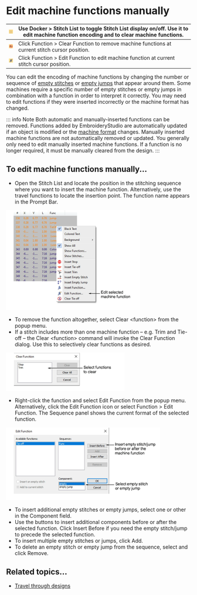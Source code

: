 # Edit machine functions manually

| ![StitchList00052.png](assets/StitchList00052.png) | Use Docker > Stitch List to toggle Stitch List display on/off. Use it to edit machine function encoding and to clear machine functions. |
| -------------------------------------------------- | --------------------------------------------------------------------------------------------------------------------------------------- |
| ![ClearFunction.png](assets/ClearFunction.png)     | Click Function > Clear Function to remove machine functions at current stitch cursor position.                                          |
| ![EditFunction.png](assets/EditFunction.png)       | Click Function > Edit Function to edit machine function at current stitch cursor position.                                              |

You can edit the encoding of machine functions by changing the number or sequence of [empty stitches](../../glossary/glossary) or [empty jumps](../../glossary/glossary) that appear around them. Some machines require a specific number of empty stitches or empty jumps in combination with a function in order to interpret it correctly. You may need to edit functions if they were inserted incorrectly or the machine format has changed.

::: info Note
Both automatic and manually-inserted functions can be removed. Functions added by EmbroideryStudio are automatically updated if an object is modified or the [machine format](../../glossary/glossary#machine-format) changes. Manually inserted machine functions are not automatically removed or updated. You generally only need to edit manually inserted machine functions. If a function is no longer required, it must be manually cleared from the design.
:::

## To edit machine functions manually...

- Open the Stitch List and locate the position in the stitching sequence where you want to insert the machine function. Alternatively, use the travel functions to locate the insertion point. The function name appears in the Prompt Bar.

![functions00053.png](assets/functions00053.png)

- To remove the function altogether, select Clear &lt;function&gt; from the popup menu.
- If a stitch includes more than one machine function – e.g. Trim and Tie-off – the Clear &lt;function&gt; command will invoke the Clear Function dialog. Use this to selectively clear functions as desired.

![ClearFunction00056.png](assets/ClearFunction00056.png)

- Right-click the function and select Edit Function from the popup menu. Alternatively, click the Edit Function icon or select Function > Edit Function. The Sequence panel shows the current format of the selected function.

![EditFunction00059.png](assets/EditFunction00059.png)

- To insert additional empty stitches or empty jumps, select one or other in the Component field.
- Use the buttons to insert additional components before or after the selected function. Click Insert Before if you need the empty stitch/jump to precede the selected function.
- To insert multiple empty stitches or jumps, click Add.
- To delete an empty stitch or empty jump from the sequence, select and click Remove.

## Related topics...

- [Travel through designs](../../Basics/view/Travel_through_designs)
